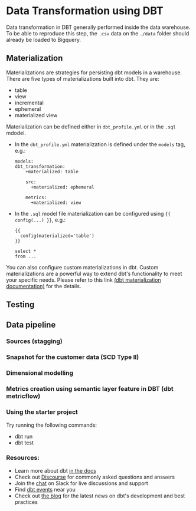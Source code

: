 # Data Transformation using DBT
Data transformation in DBT generally performed inside the data warehouse. To be able to reproduce this step, the `.csv` data on the `./data` folder should already be loaded to Bigquery.
## Materialization
Materializations are strategies for persisting dbt models in a warehouse. There are five types of materializations built into dbt. They are:
* table
* view
* incremental
* ephemeral
* materialized view
  
Materialization can be defined either in `dbt_profile.yml` or in the `.sql` mdodel.
* In the `dbt_profile.yml` materialization is defined under the `models` tag, e.g.:
  ```
  models:
  dbt_transformation:
      +materialized: table 

      src:
        +materialized: ephemeral

      metrics:
        +materialized: view
  ```
* In the `.sql` model file materialization can be configured using `{{ config(...) }}`, e.g.:
  ```
  {{
    config(materialized='table')
  }}
  
  select *
  from ...
  ```
You can also configure custom materializations in dbt. Custom materializations are a powerful way to extend dbt's functionality to meet your specific needs. Please refer to this link [(dbt materialization documentation)](https://docs.getdbt.com/docs/build/materializations) for the details.
## Testing

## Data pipeline
### Sources (stagging)

### Snapshot for the customer data (SCD Type II)

### Dimensional modelling

### Metrics creation using semantic layer feature in DBT (dbt metricflow)

### Using the starter project

Try running the following commands:
- dbt run
- dbt test


### Resources:
- Learn more about dbt [in the docs](https://docs.getdbt.com/docs/introduction)
- Check out [Discourse](https://discourse.getdbt.com/) for commonly asked questions and answers
- Join the [chat](https://community.getdbt.com/) on Slack for live discussions and support
- Find [dbt events](https://events.getdbt.com) near you
- Check out [the blog](https://blog.getdbt.com/) for the latest news on dbt's development and best practices
